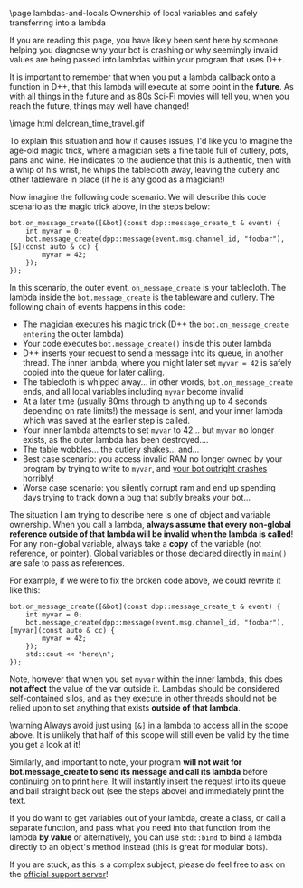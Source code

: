 \page lambdas-and-locals Ownership of local variables and safely transferring into a lambda

If you are reading this page, you have likely been sent here by someone helping you diagnose why your bot is crashing or why seemingly invalid values are being passed into lambdas within your program that uses D++.

It is important to remember that when you put a lambda callback onto a function in D++, that this lambda will execute at some point in the **future**. As with all things in the future and as 80s Sci-Fi movies will tell you, when you reach the future, things may well have changed!

\image html delorean_time_travel.gif

To explain this situation and how it causes issues, I'd like you to imagine the age-old magic trick, where a magician sets a fine table full of cutlery, pots, pans and wine. He indicates to the audience that this is authentic, then with a whip of his wrist, he whips the tablecloth away, leaving the cutlery and other tableware in place (if he is any good as a magician!)

Now imagine the following code scenario. We will describe this code scenario as the magic trick above, in the steps below:

~~~~~~~~~~~~~~~~~~~~~~~~~~~~~~~~~~~~~~~~~~~~~~~~~~~~{.cpp}
bot.on_message_create([&bot](const dpp::message_create_t & event) {
	int myvar = 0;
	bot.message_create(dpp::message(event.msg.channel_id, "foobar"), [&](const auto & cc) {
		myvar = 42;
	});
});
~~~~~~~~~~~~~~~~~~~~~~~~~~~~~~~~~~~~~~~~~~~~~~~~~~~~

In this scenario, the outer event, `on_message_create` is your tablecloth. The lambda inside the `bot.message_create` is the tableware and cutlery. The following chain of events happens in this code:

* The magician executes his magic trick (D++ the `bot.on_message_create entering` the outer lambda)
* Your code executes `bot.message_create()` inside this outer lambda
* D++ inserts your request to send a message into its queue, in another thread. The inner lambda, where you might later set `myvar = 42` is safely copied into the queue for later calling.
* The tablecloth is whipped away... in other words, `bot.on_message_create` ends, and all local variables including `myvar` become invalid
* At a later time (usually 80ms through to anything up to 4 seconds depending on rate limits!) the message is sent, and your inner lambda which was saved at the earlier step is called.
* Your inner lambda attempts to set `myvar` to 42... but `myvar` no longer exists, as the outer lambda has been destroyed....
* The table wobbles... the cutlery shakes... and...
* Best case scenario: you access invalid RAM no longer owned by your program by trying to write to `myvar`, and [your bot outright crashes horribly](https://www.youtube.com/watch?v=sm8qb2kP-fQ)!
* Worse case scenario: you silently corrupt ram and end up spending days trying to track down a bug that subtly breaks your bot...

The situation I am trying to describe here is one of object and variable ownership. When you call a lambda, **always assume that every non-global reference outside of that lambda will be invalid when the lambda is called**! For any non-global variable, always take a **copy** of the variable (not reference, or pointer). Global variables or those declared directly in `main()` are safe to pass as references.

For example, if we were to fix the broken code above, we could rewrite it like this:

~~~~~~~~~~~~~~~~~~~~~~~~~~~~~~~~~~~~~~~~~~~~~~~~~~~~{.cpp}
bot.on_message_create([&bot](const dpp::message_create_t & event) {
	int myvar = 0;
	bot.message_create(dpp::message(event.msg.channel_id, "foobar"), [myvar](const auto & cc) {
		myvar = 42;
	});
	std::cout << "here\n";
});
~~~~~~~~~~~~~~~~~~~~~~~~~~~~~~~~~~~~~~~~~~~~~~~~~~~~

Note, however that when you set `myvar` within the inner lambda, this does **not affect** the value of the var outside it. Lambdas should be considered self-contained silos, and as they execute in other threads should not be relied upon to set anything that exists **outside of that lambda**.

\warning Always avoid just using `[&]` in a lambda to access all in the scope above. It is unlikely that half of this scope will still even be valid by the time you get a look at it!

Similarly, and important to note, your program **will not wait for bot.message_create to send its message and call its lambda** before continuing on to print `here`. It will instantly insert the request into its queue and bail straight back out (see the steps above) and immediately print the text.

If you do want to get variables out of your lambda, create a class, or call a separate function, and pass what you need into that function from the lambda **by value** or alternatively, you can use `std::bind` to bind a lambda directly to an object's method instead (this is great for modular bots).

If you are stuck, as this is a complex subject, please do feel free to ask on the [official support server](https://discord.gg/dpp)!
